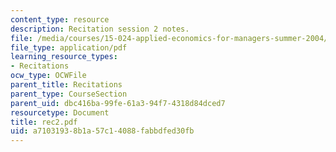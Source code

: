 ```yaml
---
content_type: resource
description: Recitation session 2 notes.
file: /media/courses/15-024-applied-economics-for-managers-summer-2004/a71031938b1a57c14088fabbdfed30fb_rec2.pdf
file_type: application/pdf
learning_resource_types:
- Recitations
ocw_type: OCWFile
parent_title: Recitations
parent_type: CourseSection
parent_uid: dbc416ba-99fe-61a3-94f7-4318d84dced7
resourcetype: Document
title: rec2.pdf
uid: a7103193-8b1a-57c1-4088-fabbdfed30fb
---
```

